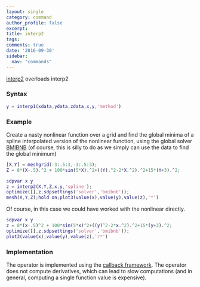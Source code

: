 ```yaml
---
layout: single
category: command
author_profile: false
excerpt: 
title: interp2
tags:
comments: true
date: '2016-09-30'
sidebar:
  nav: "commands"
---
```


[interp2](/command/interp2) overloads interp2

### Syntax

````matlab
y = interp1(xdata,ydata,zdata,x,y,'method')
````

### Example

Create a nasty nonlinear function over a grid and find the global minima of a spline interpolated version of the nonlinear function, using the global solver [BMIBNB](/solver/bmibnb) (of course, this is silly to do as we simply can use the data to find the global minimum)

````matlab
[X,Y] = meshgrid(-3:.5:3,-3:.5:3);
Z = 8*(X-.5).^2 + 100*sin(5*X).^2+((Y).^2-2*X.^2).^2+15*(Y+3).^2;

sdpvar x y
z = interp2(X,Y,Z,x,y,'spline');
optimize([],z,sdpsettings('solver','bmibnb'));
mesh(X,Y,Z);hold on;plot3(value(x),value(y),value(z),'*')
````

Of course, in this case we could have worked with the nonlinear directly.
````matlab
sdpvar x y
z = 8*(x-.5)^2 + 100*sin(5*x)^2+((y)^2-2*x.^2).^2+15*(y+3).^2;
optimize([],z,sdpsettings('solver','bmibnb'));
plot3(value(x),value(y),value(z),'r*')
````

### Implementation

The operator is implemented using the [callback framework](/tutorial/nonlinearoperatorscallback). The operator does not compute derivatives, which can lead to slow computations (and in general, computing a single function value is expensive).
